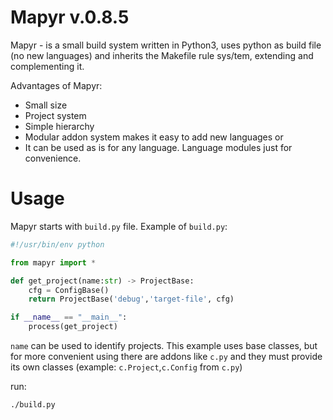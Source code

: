 # Mapyr v.0.8.5

Mapyr - is a small build system written in Python3, uses python as build file (no new languages) and inherits the Makefile rule sys/tem, extending and complementing it.

Advantages of Mapyr:
 - Small size
 - Project system
 - Simple hierarchy
 - Modular addon system makes it easy to add new languages or
 - It can be used as is for any language. Language modules just for convenience.

# Usage
Mapyr starts with `build.py` file.
Example of `build.py`:
```python
#!/usr/bin/env python

from mapyr import *

def get_project(name:str) -> ProjectBase:
    cfg = ConfigBase()
    return ProjectBase('debug','target-file', cfg)

if __name__ == "__main__":
    process(get_project)
```

`name` can be used to identify projects. This example uses base classes, but for more convenient using there are addons like `c.py` and they must provide its own classes (example: `c.Project`,`c.Config` from `c.py`)

run:
```shell
./build.py
```

## Rule system
Rule system come directly from GNU Make:

`target` - file (or phony name) that must be exists or be built

`prerequisites` - list of rules that we have to build before this rule

`exec` - what we must do to get target.

If any from prerequisites newer than taraget then rebuid rule.

### Projects
`Project` needed to share configations between them. `Project` joins multiple rules of one unit, and keep private, protected and public configurations. They act like in C++, but are not as strict. You choose which configuration to take from the subproject. But nevertheless, they are separated in order to understand what the project wants to show us and what to leave for internal use.

`private` - only for this project

`protected` - for this and children

`public` - for anyone who want include us as subproject


### You can look at examples in the `test` directory